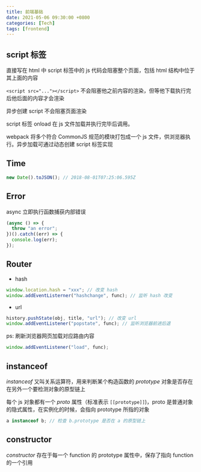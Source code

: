 ```yaml
---
title: 前端基础
date: 2021-05-06 09:30:00 +0800
categories: [Tech]
tags: [frontend]
---
```


## script 标签

直接写在 html 中 script 标签中的 js 代码会阻塞整个页面，包括 html 结构中位于其上面的内容

`<script src="..."></script>` 不会阻塞他之前内容的渲染，但等他下载执行完后他后面的内容才会渲染

异步创建 script 不会阻塞页面渲染

script 标签 onload 在 js 文件加载并执行完毕后调用。

webpack 将多个符合 CommonJS 规范的模块打包成一个 js 文件，供浏览器执行。异步加载可通过动态创建 script 标签实现

## Time

```js
new Date().toJSON(); // 2018-08-01T07:25:06.595Z
```

## Error

async 立即执行函数捕获内部错误

```js
(async () => {
  throw "an error";
})().catch((err) => {
  console.log(err);
});
```

## Router

- hash

```js
window.location.hash = "xxx"; // 改变 hash
window.addEventListerner("hashchange", func); // 监听 hash 改变
```

- url

```js
history.pushState(obj, title, "url"); // 改变 url
window.addEventListener("popstate", func); // 监听浏览器前进后退
```

ps: 刷新浏览器网页加载对应路由内容

```js
window.addEventListener("load", func);
```

## instanceof

_instanceof_ 又叫关系运算符，用来判断某个构造函数的 _prototype_ 对象是否存在在另外一个要检测对象的原型链上

每个 js 对象都有一个 _proto_ 属性（标准表示 `[[prototype]]`)，proto 是普通对象的隐式属性，在实例化的时候，会指向 prototype 所指的对象

```js
a instanceof b; // 检查 b.prototype 是否在 a 的原型链上
```

## constructor

_constructor_ 存在于每一个 function 的 prototype 属性中，保存了指向 function 的一个引用
